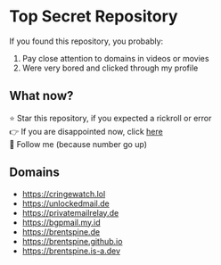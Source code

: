 # Top Secret Repository

If you found this repository, you probably:

1. Pay close attention to domains in videos or movies
2. Were very bored and clicked through my profile

## What now?

⭐ Star this repository, if you expected a rickroll or error<br>
👉 If you are disappointed now, click [here](https://brentspine.de/r/topsecretrr)<br>
👤 Follow me (because number go up)

## Domains
 - https://cringewatch.lol
 - https://unlockedmail.de
 - https://privatemailrelay.de
 - https://bgpmail.my.id
 - https://brentspine.de
 - https://brentspine.github.io
 - https://brentspine.is-a.dev
